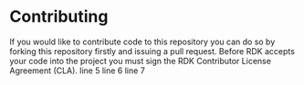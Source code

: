 Contributing
============
If you would like to contribute code to this repository you can do so by forking this repository firstly and issuing a pull request.
Before RDK accepts your code into the project you must sign the RDK Contributor License Agreement (CLA).
line 5
line 6
line 7
